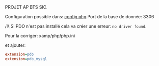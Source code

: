 PROJET AP BTS SIO.

Configuration possible dans: [config.php](./config/config.php)
Port de la base de donnée: 3306

/!\ Si PDO n'est pas installé cela va créer une erreur: `no driver found`.

Pour la corriger: xamp/php/php.ini

et ajouter:
```ini
extension=pdo
extension=pdo_mysql
```